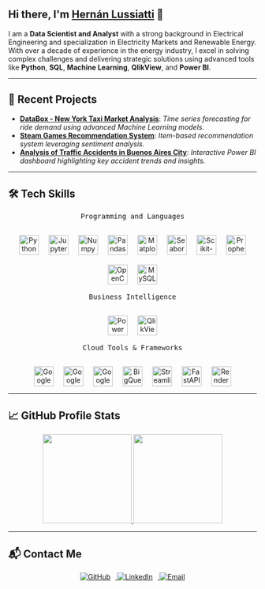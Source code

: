 ## Hi there, I'm [Hernán Lussiatti](https://github.com/HLussiatti) 👋

I am a **Data Scientist and Analyst** with a strong background in Electrical Engineering and specialization in Electricity Markets and Renewable Energy. With over a decade of experience in the energy industry, I excel in solving complex challenges and delivering strategic solutions using advanced tools like **Python**, **SQL**, **Machine Learning**, **QlikView**, and **Power BI**.

---

## 📝 Recent Projects
- [**DataBox - New York Taxi Market Analysis**](https://github.com/mlararossetti/ProyectoFinalSH): *Time series forecasting for ride demand using advanced Machine Learning models.*
- [**Steam Games Recommendation System**](https://github.com/HLussiatti/PI01_Dataft25): *Item-based recommendation system leveraging sentiment analysis.*
- [**Analysis of Traffic Accidents in Buenos Aires City**](https://github.com/HLussiatti/PI02_Dataft25): *Interactive Power BI dashboard highlighting key accident trends and insights.*

---

## 🛠️ Tech Skills

<div align="center">
    <kbd style="padding: 10px; border-radius: 5px; margin-bottom: 30px;">Programming and Languages</kbd>
    <br>
    <div style="display: flex; justify-content: center; align-items: center; flex-wrap: wrap; margin-top: 30px; gap: 20px;">
        <a href="https://www.python.org/" target="_blank"><img width="40px" src="https://cdn.jsdelivr.net/gh/devicons/devicon/icons/python/python-original.svg" alt="Python" /></a>
        <a href="https://jupyter.org/" target="_blank"><img width="40px" src="https://cdn.jsdelivr.net/gh/devicons/devicon/icons/jupyter/jupyter-original-wordmark.svg" alt="Jupyter" /></a>
        <a href="https://numpy.org/" target="_blank"><img width="40px" src="https://cdn.jsdelivr.net/gh/devicons/devicon/icons/numpy/numpy-original.svg" alt="Numpy" /></a>
        <a href="https://pandas.pydata.org/" target="_blank"><img width="40px" src="https://cdn.jsdelivr.net/gh/devicons/devicon/icons/pandas/pandas-original-wordmark.svg" alt="Pandas" /></a>
        <a href="https://matplotlib.org/" target="_blank"><img width="40px" src="https://upload.wikimedia.org/wikipedia/commons/8/84/Matplotlib_icon.svg" alt="Matplotlib" /></a>
        <a href="https://seaborn.pydata.org/" target="_blank"><img width="40px" src="https://seaborn.pydata.org/_images/logo-mark-lightbg.svg" alt="Seaborn" /></a>
        <a href="https://scikit-learn.org/stable/" target="_blank"><img width="40px" src="https://logos-download.com/wp-content/uploads/2021/01/Scikit_Learn_Logo.png" alt="Scikit-Learn" /></a>
        <a href="https://facebook.github.io/prophet/" target="_blank"><img width="40px" src="https://facebook.github.io/prophet/static/favicon.png" alt="Prophet" /></a>
        <a href="https://opencv.org/" target="_blank"><img width="40px" src="https://cdn.jsdelivr.net/gh/devicons/devicon/icons/opencv/opencv-original-wordmark.svg" alt="OpenCV" /></a>
        <a href="https://www.mysql.com/" target="_blank"><img width="40px" src="https://cdn.jsdelivr.net/gh/devicons/devicon/icons/mysql/mysql-original-wordmark.svg" alt="MySQL" /></a>
    </div>
</div>

<br>

<div align="center">
    <kbd style="padding: 10px; border-radius: 5px;">Business Intelligence</kbd>
    <br>
    <div style="display: flex; justify-content: center; align-items: center; flex-wrap: wrap; margin-top: 30px; gap: 20px;">
        <a href="https://www.microsoft.com/en-us/microsoft-365/power-bi" target="_blank"><img width="40px" src="https://cdn-dynmedia-1.microsoft.com/is/image/microsoftcorp/Hero_BPI_icon1" alt="Power BI" /></a>
        <a href="https://www.qlik.com/us/products/qlikview" target="_blank"><img width="40px" src="https://res.cloudinary.com/talend/image/upload/q_auto/v1713297745/qlik/logos/logo-qlik_d49uek.svg" alt="QlikView" /></a>
    </div>
</div>

<br>

<div align="center">
    <kbd style="padding: 10px; border-radius: 5px;">Cloud Tools & Frameworks</kbd>
    <br>
    <div style="display: flex; justify-content: center; align-items: center; flex-wrap: wrap; margin-top: 30px; gap: 20px;">
        <a href="https://cloud.google.com/?hl=es" target="_blank"><img width="40px" src="https://cdn.jsdelivr.net/gh/devicons/devicon@latest/icons/googlecloud/googlecloud-original.svg" alt="Google Cloud" /></a>
        <a href="https://cloud.google.com/storage?hl=es-419" target="_blank"><img width="40px" src="https://www.gstatic.com/bricks/image/d0dd93bc46d02aa8bdf0473c82ba477394f43a5367936d4eb3d107ad24239648.svg" alt="Google Cloud Storage" /></a>
        <a href="https://cloud.google.com/functions" target="_blank"><img width="40px" src="https://www.gstatic.com/bricks/image/LFxrE3agOH264RrZ5KSlxo1W7JHn1ABjNdqZ-yUJEnAg7xLqK6KBQxz7AbBcYbFUUtlv5kJi-RsHOg.png" alt="Google Cloud Functions" /></a>
        <a href="https://cloud.google.com/bigquery" target="_blank"><img width="40px" src="https://cdn.worldvectorlogo.com/logos/google-bigquery-logo-1.svg" alt="BigQuery" /></a>
        <a href="https://streamlit.io/" target="_blank"><img width="40px" src="https://streamlit.io/images/brand/streamlit-mark-color.svg" alt="Streamlit" /></a>
        <a href="https://fastapi.tiangolo.com/" target="_blank"><img width="40px" src="https://cdn.jsdelivr.net/gh/devicons/devicon@latest/icons/fastapi/fastapi-original.svg" alt="FastAPI" /></a>
        <a href="https://render.com/" target="_blank"><img width="40px" src="https://avatars.githubusercontent.com/u/36424661?s=200&v=4" alt="Render" /></a>
    </div>
</div>

<!-- 
## 🛠️ Tech Skills

<div align="center">
    <kbd style="padding: 10px; border-radius: 5px;">Programming and Languages</kbd>
    <br>
    <div style="display: flex; justify-content: center; align-items: center; flex-wrap: wrap; margin-top: 10px; gap: 15px;">
        <a href="https://www.python.org/" target="_blank"><img width="40px" src="https://cdn.jsdelivr.net/gh/devicons/devicon/icons/python/python-original.svg" alt="Python" /></a>
        <a href="https://jupyter.org/" target="_blank"><img width="40px" src="https://cdn.jsdelivr.net/gh/devicons/devicon/icons/jupyter/jupyter-original-wordmark.svg" alt="Jupyter" /></a>
        <a href="https://numpy.org/" target="_blank"><img width="40px" src="https://cdn.jsdelivr.net/gh/devicons/devicon/icons/numpy/numpy-original.svg" alt="Numpy" /></a>
        <a href="https://pandas.pydata.org/" target="_blank"><img width="40px" src="https://cdn.jsdelivr.net/gh/devicons/devicon/icons/pandas/pandas-original-wordmark.svg" alt="Pandas" /></a>
        <a href="https://matplotlib.org/" target="_blank"><img width="40px" src="https://upload.wikimedia.org/wikipedia/commons/8/84/Matplotlib_icon.svg" alt="Matplotlib" /></a>
        <a href="https://seaborn.pydata.org/" target="_blank"><img width="40px" src="https://seaborn.pydata.org/_images/logo-mark-lightbg.svg" alt="Seaborn" /></a>
        <a href="https://scikit-learn.org/stable/" target="_blank"><img width="40px" src="https://logos-download.com/wp-content/uploads/2021/01/Scikit_Learn_Logo.png" alt="Scikit-Learn" /></a>
        <a href="https://facebook.github.io/prophet/" target="_blank"><img width="40px" src="https://facebook.github.io/prophet/static/favicon.png" alt="Prpphet" /></a>
        <a href="https://opencv.org/" target="_blank"><img width="40px" src="https://cdn.jsdelivr.net/gh/devicons/devicon/icons/opencv/opencv-original-wordmark.svg" alt="OpenCV" /></a>
        <a href="https://www.mysql.com/" target="_blank"><img width="40px" src="https://cdn.jsdelivr.net/gh/devicons/devicon/icons/mysql/mysql-original-wordmark.svg" alt="MySQL" /></a>
    </div>
</div>

<br>

<div align="center">
    <kbd style="padding: 10px; border-radius: 5px;">Business Intelligence</kbd>
    <br>
    <div style="display: flex; justify-content: center; align-items: center; flex-wrap: wrap; margin-top: 10px; gap: 15px;">
        <a href="https://www.microsoft.com/en-us/microsoft-365/power-bi" target="_blank"><img width="40px" src="https://cdn-dynmedia-1.microsoft.com/is/image/microsoftcorp/Hero_BPI_icon1" alt="Power BI" />
        </a>
        <a href="https://www.qlik.com/us/products/qlikview" target="_blank"><img width="40px" src="https://res.cloudinary.com/talend/image/upload/q_auto/v1713297745/qlik/logos/logo-qlik_d49uek.svg" alt="QlikView" />
        </a>
    </div>
</div>

<br>

<div align="center">
    <kbd style="padding: 10px; border-radius: 5px;">Cloud Tools & Frameworks</kbd>
    <br>
    <div style="display: flex; justify-content: center; align-items: center; flex-wrap: wrap; margin-top: 10px; gap: 15px;">
        <a href="https://cloud.google.com/?hl=es" target="_blank"><img width="40px" src="https://cdn.jsdelivr.net/gh/devicons/devicon@latest/icons/googlecloud/googlecloud-original.svg" alt="Google Cloud" />
        </a>
        <a href="https://cloud.google.com/storage?hl=es-419" target="_blank">
            <img width="40px" src="https://www.gstatic.com/bricks/image/d0dd93bc46d02aa8bdf0473c82ba477394f43a5367936d4eb3d107ad24239648.svg" alt="Google Cloud Storage" />
        </a>        
        <a href="https://cloud.google.com/functions" target="_blank"><img width="40px" src="https://www.gstatic.com/bricks/image/LFxrE3agOH264RrZ5KSlxo1W7JHn1ABjNdqZ-yUJEnAg7xLqK6KBQxz7AbBcYbFUUtlv5kJi-RsHOg.png" alt="Google Cloud Functions" />
        </a>
        <a href="https://cloud.google.com/bigquery" target="_blank"><img width="40px" src="https://cdn.worldvectorlogo.com/logos/google-bigquery-logo-1.svg" alt="BigQuery" />
        </a>
        <a href="https://streamlit.io/" target="_blank"><img width="40px" src="https://streamlit.io/images/brand/streamlit-mark-color.svg" alt="Streamlit" />
        </a>
        <a href="https://fastapi.tiangolo.com/" target="_blank"><img width="40px" src="https://cdn.jsdelivr.net/gh/devicons/devicon@latest/icons/fastapi/fastapi-original.svg" alt="FastAPI" />
        </a>
        <a href="https://render.com/" target="_blank"><img width="40px" src="https://avatars.githubusercontent.com/u/36424661?s=200&v=4" alt="Render" />
        </a>
    </div>
</div> -->


          
<!-- ## 🛠️ Tech Skills

<div align="center">
    <kbd style="padding: 10px; border-radius: 5px;">Programming and Languages</kbd>
    <br>
    <div style="display: flex; justify-content: center; align-items: center; flex-wrap: wrap; margin-top: 10px; gap: 15px;">
        <a href="https://www.python.org/" target="_blank"><img width="40px" src="https://cdn.jsdelivr.net/gh/devicons/devicon/icons/python/python-original.svg" alt="Python" /></a>
        <a href="https://numpy.org/" target="_blank"><img width="40px" src="https://cdn.jsdelivr.net/gh/devicons/devicon/icons/numpy/numpy-original.svg" alt="Numpy" /></a>
        <a href="https://pandas.pydata.org/" target="_blank"><img width="40px" src="https://cdn.jsdelivr.net/gh/devicons/devicon/icons/pandas/pandas-original-wordmark.svg" alt="Pandas" /></a>
        <a href="https://matplotlib.org/" target="_blank"><img width="40px" src="https://upload.wikimedia.org/wikipedia/commons/8/84/Matplotlib_icon.svg" alt="Matplotlib" /></a>
        <a href="https://scikit-learn.org/stable/" target="_blank"><img width="40px" src="https://logos-download.com/wp-content/uploads/2021/01/Scikit_Learn_Logo.png" alt="Scikit-Learn" /></a>
        <a href="https://facebook.github.io/prophet/" target="_blank"><img width="40px" src="https://www.google.com/url?sa=i&url=https%3A%2F%2Fwww.data-bird.co%2Fformation-data-scientist&psig=AOvVaw3ZENFxGzjed2N1zUenoE8N&ust=1732535000920000&source=images&cd=vfe&opi=89978449&ved=0CBQQjRxqFwoTCPC-4P3x9IkDFQAAAAAdAAAAABAD" alt="Prophet" /></a>
        <a href="https://opencv.org/" target="_blank"><img width="40px" src="https://cdn.jsdelivr.net/gh/devicons/devicon/icons/opencv/opencv-original-wordmark.svg" alt="OpenCV" /></a>
        <a href="https://www.mysql.com/" target="_blank"><img width="40px" src="https://cdn.jsdelivr.net/gh/devicons/devicon/icons/mysql/mysql-original-wordmark.svg" alt="MySQL" /></a>
        <a href="https://jupyter.org/" target="_blank"><img width="40px" src="https://cdn.jsdelivr.net/gh/devicons/devicon/icons/jupyter/jupyter-original-wordmark.svg" alt="Jupyter" /></a>
        <a href="https://streamlit.io/" target="_blank"><img width="40px" src="https://streamlit.io/images/brand/streamlit-mark-color.svg" alt="Streamlit" /></a>
        <a href="https://cloud.google.com/bigquery?utm_source=google&utm_medium=cpc&utm_campaign=latam-LATAM-all-es-dr-BKWS-all-all-trial-b-dr-1707800-LUAC0020578&utm_content=text-ad-none-any-DEV_c-CRE_688140023003-ADGP_Hybrid+%7C+BKWS+-+BRO+%7C+Txt_Usecases-Big+Query-KWID_43700079279114598-kwd-2201758717820&utm_term=KW_google%20cloud%20big%20query-ST_Google+Cloud+big+query&gad_source=1&gclid=Cj0KCQiAuou6BhDhARIsAIfgrn6Se6LwR0soNISm3JaUbO6I2mG4BifUR4fOTOF4EmlMfQ3xXN61e_MaAl_9EALw_wcB&gclsrc=aw.ds" target="_blank"><img width="40px" src="https://cdn.worldvectorlogo.com/logos/google-bigquery-logo-1.svg" alt="BigQuery" /></a>
    </div>
</div>


<br>

<div align="center">
    <kbd style="padding: 10px; border-radius: 5px;">Business Intelligence</kbd>
    <br>
    <div style="display: flex; justify-content: center; align-items: center; flex-wrap: wrap; margin-top: 10px; gap: 15px;">
        <a href="https://www.microsoft.com/en-us/microsoft-365/power-bi" target="_blank">
            <img width="40px" src="https://cdn-dynmedia-1.microsoft.com/is/image/microsoftcorp/Hero_BPI_icon1" alt="Power BI" />
        </a>
        <a href="https://www.qlik.com/us/products/qlikview" target="_blank">
            <img width="40px" src="https://res.cloudinary.com/talend/image/upload/q_auto/v1713297745/qlik/logos/logo-qlik_d49uek.svg" alt="QlikView" />
        </a>
    </div>
</div> -->


---

## 📈 GitHub Profile Stats
<div align="center">
  <a href="https://github.com/hlussiatti">
    <img height="180em" src="https://streak-stats.demolab.com?user=hlussiatti&theme=blueberry&hide_border=true&border_radius=5"/>
    <img height="180em" src="https://github-readme-stats.vercel.app/api/top-langs/?username=hlussiatti&layout=compact&theme=blueberry&hide_border=true"/>
  </a>
</div>

---

## 📬 Contact Me
<div align="center">
  <a href="https://github.com/hlussiatti" target="_blank">
    <img src="https://img.shields.io/badge/GitHub-000?style=for-the-badge&logo=github&logoColor=white" alt="GitHub" style="margin-right: 10px;" />
  </a>
  <a href="https://linkedin.com/in/hernanlussiatti" target="_blank">
    <img src="https://img.shields.io/badge/LinkedIn-0077B5?style=for-the-badge&logo=linkedin&logoColor=white" alt="LinkedIn" style="margin-right: 10px;" />
  </a>
  <a href="mailto:hernanlussiatti@gmail.com" target="_blank">
    <img src="https://img.shields.io/badge/Email-D14836?style=for-the-badge&logo=gmail&logoColor=white" alt="Email" />
  </a>
</div>
